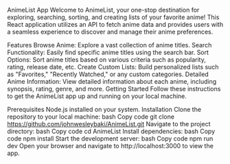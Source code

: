 AnimeList App
Welcome to AnimeList, your one-stop destination for exploring, searching, sorting, and creating lists of your favorite anime! This React application utilizes an API to fetch anime data and provides users with a seamless experience to discover and manage their anime preferences.

Features
Browse Anime: Explore a vast collection of anime titles.
Search Functionality: Easily find specific anime titles using the search bar.
Sort Options: Sort anime titles based on various criteria such as popularity, rating, release date, etc.
Create Custom Lists: Build personalized lists such as "Favorites," "Recently Watched," or any custom categories.
Detailed Anime Information: View detailed information about each anime, including synopsis, rating, genre, and more.
Getting Started
Follow these instructions to get the AnimeList app up and running on your local machine.

Prerequisites
Node.js installed on your system.
Installation
Clone the repository to your local machine:
bash
Copy code
git clone https://github.com/johnwesleybaki/AnimeList.git
Navigate to the project directory:
bash
Copy code
cd AnimeList
Install dependencies:
bash
Copy code
npm install
Start the development server:
bash
Copy code
npm run dev
Open your browser and navigate to http://localhost:3000 to view the app.
